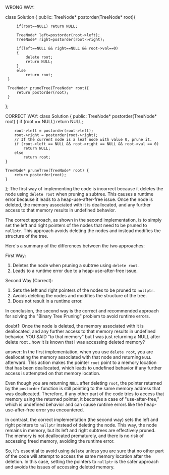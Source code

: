WRONG WAY:

class Solution {
 public:
     TreeNode* postorder(TreeNode* root){
         
         if(root==NULL) return NULL;
         
         TreeNode* left=postorder(root->left);
         TreeNode* right=postorder(root->right);
         
         if(left==NULL && right==NULL && root->val==0)
         {
             delete root;
             return NULL;
         }
         else
             return root;
     }
     
     TreeNode* pruneTree(TreeNode* root){
         return postorder(root);
     }
 };

 CORRECT WAY:
class Solution {
public:
    TreeNode* postorder(TreeNode* root) {
        if (root == NULL) return NULL;
        
        root->left = postorder(root->left);
        root->right = postorder(root->right);
        // If the current node is a leaf node with value 0, prune it.
        if (root->left == NULL && root->right == NULL && root->val == 0) 
            return NULL;
        else
            return root;
    }
    
    TreeNode* pruneTree(TreeNode* root) {
        return postorder(root);
    }
};
​The first way of implementing the code is incorrect because it deletes the node using `delete root` when pruning a subtree. This causes a runtime error because it leads to a heap-use-after-free issue. Once the node is deleted, the memory associated with it is deallocated, and any further access to that memory results in undefined behavior.

The correct approach, as shown in the second implementation, is to simply set the left and right pointers of the nodes that need to be pruned to `nullptr`. This approach avoids deleting the nodes and instead modifies the structure of the tree.

Here's a summary of the differences between the two approaches:

First Way:
1. Deletes the node when pruning a subtree using `delete root`.
2. Leads to a runtime error due to a heap-use-after-free issue.

Second Way (Correct):
1. Sets the left and right pointers of the nodes to be pruned to `nullptr`.
2. Avoids deleting the nodes and modifies the structure of the tree.
3. Does not result in a runtime error.

In conclusion, the second way is the correct and recommended approach for solving the "Binary Tree Pruning" problem to avoid runtime errors.

doubt1:
Once the node is deleted, the memory associated with it is deallocated, and any further access to that memory results in undefined behavior. YOU SAID "to that memory" but I was just returning a NULL after delete root ..how it is known that i was accessing deleted memory?

answer:
In the first implementation, when you use `delete root`, you are deallocating the memory associated with that node and returning `NULL` afterward. This action makes the pointer `root` point to a memory location that has been deallocated, which leads to undefined behavior if any further access is attempted on that memory location.

Even though you are returning `NULL` after deleting `root`, the pointer returned by the `postorder` function is still pointing to the same memory address that was deallocated. Therefore, if any other part of the code tries to access that memory using the returned pointer, it becomes a case of "use-after-free," which is undefined behavior and can cause runtime errors like the heap-use-after-free error you encountered.

In contrast, the correct implementation (the second way) sets the left and right pointers to `nullptr` instead of deleting the node. This way, the node remains in memory, but its left and right subtrees are effectively pruned. The memory is not deallocated prematurely, and there is no risk of accessing freed memory, avoiding the runtime error.

So, it's essential to avoid using `delete` unless you are sure that no other part of the code will attempt to access the same memory location after the deletion. In this case, setting the pointers to `nullptr` is the safer approach and avoids the issues of accessing deleted memory.


